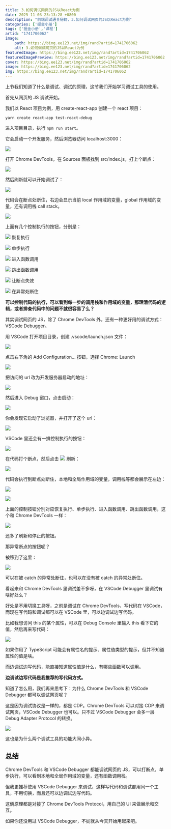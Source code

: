 ```yaml
---
title: 3.如何调试网页的JS以React为例
date: 2025-11-03 23:13:28 +0800
description: "前端调试通关秘籍，3.如何调试网页的JS以React为例"
categories: ['掘金小册']
tags: ['掘金小册','课程']
artid: "1741706062"
image:
    path: https://bing.ee123.net/img/rand?artid=1741706062
    alt: 3.如何调试网页的JS以React为例
featuredImage: https://bing.ee123.net/img/rand?artid=1741706062
featuredImagePreview: https://bing.ee123.net/img/rand?artid=1741706062
cover: https://bing.ee123.net/img/rand?artid=1741706062
image: https://bing.ee123.net/img/rand?artid=1741706062
img: https://bing.ee123.net/img/rand?artid=1741706062
---
```


上节我们知道了什么是调试、调试的原理，这节我们开始学习调试工具的使用。

首先从网页的 JS 调试开始。

我们以 React 项目为例，用 create-react-app 创建一个 react 项目：

```
yarn create react-app test-react-debug
```

进入项目目录，执行 `npm run start`。

它会启动一个开发服务，然后浏览器访问 localhost:3000：

![](https://p9-juejin.byteimg.com/tos-cn-i-k3u1fbpfcp/f382cdf8229942f78d7fc6df8a177ac0~tplv-k3u1fbpfcp-watermark.image?)

打开 Chrome DevTools，在 Sources 面板找到 src/index.js，打上个断点：

![](https://p9-juejin.byteimg.com/tos-cn-i-k3u1fbpfcp/45646ebb9946450c89ab642cd1859b0f~tplv-k3u1fbpfcp-watermark.image?)

然后刷新就可以开始调试了：

![](https://p9-juejin.byteimg.com/tos-cn-i-k3u1fbpfcp/98282c6e246344d3b391df2b30bb8970~tplv-k3u1fbpfcp-watermark.image?)

代码会在断点处断住，右边会显示当前 local 作用域的变量，global 作用域的变量，还有调用栈 call stack。


![](https://p1-juejin.byteimg.com/tos-cn-i-k3u1fbpfcp/c621e583a59f49d2b03676fafeff802f~tplv-k3u1fbpfcp-watermark.image?)

上面有几个控制执行的按钮，分别是：

![](https://p6-juejin.byteimg.com/tos-cn-i-k3u1fbpfcp/6ab439b27b914d44bf76570a586f124a~tplv-k3u1fbpfcp-watermark.image?) 恢复执行

![](https://p9-juejin.byteimg.com/tos-cn-i-k3u1fbpfcp/5c1f19fb471b421bb5fa7fa4eef41f06~tplv-k3u1fbpfcp-watermark.image?) 单步执行

![](https://p9-juejin.byteimg.com/tos-cn-i-k3u1fbpfcp/59d6e0c72f154e7da1573e3f7d2e8ddc~tplv-k3u1fbpfcp-watermark.image?) 进入函数调用

![](https://p9-juejin.byteimg.com/tos-cn-i-k3u1fbpfcp/8a0b3f9e006f47ce9b718af53346eeb3~tplv-k3u1fbpfcp-watermark.image?) 跳出函数调用


![](https://p9-juejin.byteimg.com/tos-cn-i-k3u1fbpfcp/3347871bccf14e8c969497123d6c19a8~tplv-k3u1fbpfcp-watermark.image?) 让断点失效

![](https://p9-juejin.byteimg.com/tos-cn-i-k3u1fbpfcp/25142f8e065648c6a69a723c554942f9~tplv-k3u1fbpfcp-watermark.image?) 在异常处断住

**可以控制代码的执行，可以看到每一步的调用栈和作用域的变量，那理清代码的逻辑，或者排查代码中的问题不就很容易了么？**

其实调试网页的 JS，除了 Chrome DevTools 外，还有一种更好用的调试方式： VSCode Debugger。

用 VSCode 打开项目目录，创建 .vscode/launch.json 文件：

![](https://p6-juejin.byteimg.com/tos-cn-i-k3u1fbpfcp/4e15a51f283d4ab999877fe8a111e0ef~tplv-k3u1fbpfcp-watermark.image?)

点击右下角的 Add Configuration... 按钮，选择 Chrome: Launch

![](https://p6-juejin.byteimg.com/tos-cn-i-k3u1fbpfcp/5e42aeb0f8d44e17964bc1ae03697bbc~tplv-k3u1fbpfcp-watermark.image?)

把访问的 url 改为开发服务器启动的地址：

![](https://p6-juejin.byteimg.com/tos-cn-i-k3u1fbpfcp/d04afc87154d49a194f0d7e210c53ca4~tplv-k3u1fbpfcp-watermark.image?)

然后进入 Debug 窗口，点击启动：

![](https://p3-juejin.byteimg.com/tos-cn-i-k3u1fbpfcp/be97e02241c44f03a6e585d3053c3515~tplv-k3u1fbpfcp-watermark.image?)

你会发现它启动了浏览器，并打开了这个 url：

![](https://p9-juejin.byteimg.com/tos-cn-i-k3u1fbpfcp/5c9a18b192b447b99494918017c50e95~tplv-k3u1fbpfcp-watermark.image?)

VSCode 里还会有一排控制执行的按钮：

![](https://p1-juejin.byteimg.com/tos-cn-i-k3u1fbpfcp/17525adcff2640d4b646afe99ad0fb61~tplv-k3u1fbpfcp-watermark.image?)

在代码打个断点，然后点击 ![](https://p1-juejin.byteimg.com/tos-cn-i-k3u1fbpfcp/437daa8d0a9d44fca3e3041ca0581725~tplv-k3u1fbpfcp-watermark.image?)
 刷新：
 
![](https://p9-juejin.byteimg.com/tos-cn-i-k3u1fbpfcp/988fb24839fe41f48a85b504373594da~tplv-k3u1fbpfcp-watermark.image?)

代码会执行到断点处断住，本地和全局作用域的变量，调用栈等都会展示在左边：


![](https://p1-juejin.byteimg.com/tos-cn-i-k3u1fbpfcp/e4a1b14004614cd9915571bae0eeb17b~tplv-k3u1fbpfcp-watermark.image?)

![](https://p3-juejin.byteimg.com/tos-cn-i-k3u1fbpfcp/6985b9d252af4aff97fc92cb9ba289de~tplv-k3u1fbpfcp-watermark.image?)

上面的控制按钮分别对应恢复执行、单步执行、进入函数调用、跳出函数调用，这个和 Chrome DevTools 一样：

![](https://p1-juejin.byteimg.com/tos-cn-i-k3u1fbpfcp/95f8908e4f3c404c9b1ec8877db636f1~tplv-k3u1fbpfcp-watermark.image?)

还多了刷新和停止的按钮。

那异常断点的按钮呢？

被移到了这里：

![](https://p9-juejin.byteimg.com/tos-cn-i-k3u1fbpfcp/967c7706bf144cefbf3e854d17aa6513~tplv-k3u1fbpfcp-watermark.image?)

可以在被 catch 的异常处断住，也可以在没有被 catch 的异常处断住。

看起来和 Chrome DevTools 里调试差不多呀，在 VSCode Debugger 里调试有啥好处么？

好处是不用切换工具呀，之前是调试在 Chrome DevTools，写代码在 VSCode，而现在写代码和调试都可以在 VSCode 里，可以边调试边写代码。

比如我想访问 this 的某个属性，可以在 Debug Console 里输入 this 看下它的值，然后再来写代码：

![](https://p3-juejin.byteimg.com/tos-cn-i-k3u1fbpfcp/622cf32201f04a4e83d1f814812482f5~tplv-k3u1fbpfcp-watermark.image?)

如果你用了 TypeScript 可能会有属性名的提示、属性值类型的提示，但并不知道属性的值是啥。

而边调试边写代码，能直接知道属性值是什么，有哪些函数可以调用。

**边调试边写代码是我推荐的写代码方式。**

知道了怎么用，我们再来思考下：为什么 Chrome DevTools 和 VSCode Debugger 都可以调试网页呢？

这是因为调试协议是一样的，都是 CDP。Chrome DevTools 可以对接 CDP 来调试网页，VSCode Debugger 也可以。只不过 VSCode Debugger 会多一层 Debug Adapter Protocol 的转换。

![](https://p1-juejin.byteimg.com/tos-cn-i-k3u1fbpfcp/dbbc48aafc4c48958a9bc952e6645329~tplv-k3u1fbpfcp-watermark.image?)

这也是为什么两个调试工具的功能大同小异。

## 总结

Chrome DevTools 和 VSCode Debugger 都能调试网页的 JS，可以打断点，单步执行，可以看到本地和全局作用域的变量，还有函数调用栈。

但我更推荐使用 VSCode Debugger 来调试，这样写代码和调试都用同一个工具，不用切换，而且还可以边调试边写代码。

这俩原理都是对接了 Chrome DevTools Protocol，用自己的 UI 来做展示和交互。

如果你还没用过 VSCode Debugger，不妨就从今天开始用起来吧。
